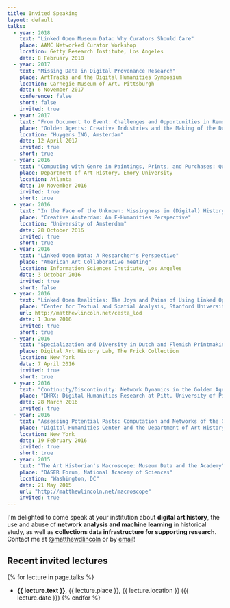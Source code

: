 ```yaml
---
title: Invited Speaking
layout: default
talks:
  - year: 2018
    text: "Linked Open Museum Data: Why Curators Should Care"
    place: AAMC Networked Curator Workshop
    location: Getty Research Institute, Los Angeles
    date: 8 February 2018
  - year: 2017
    text: "Missing Data in Digital Provenance Research"
    place: ArtTracks and the Digital Humanities Symposium
    location: Carnegie Museum of Art, Pittsburgh
    date: 6 November 2017
    conference: false
    short: false
    invited: true
  - year: 2017
    text: "From Document to Event: Challenges and Opportunities in Remodeling the Getty Provenance Index"
    place: "Golden Agents: Creative Industries and the Making of the Dutch Golden Age"
    location: "Huygens ING, Amsterdam"
    date: 12 April 2017
    invited: true
    short: true
  - year: 2016
    text: "Computing with Genre in Paintings, Prints, and Purchases: Questions of Category and Measure"
    place: Department of Art History, Emory University
    location: Atlanta
    date: 10 November 2016
    invited: true
    short: true
  - year: 2016
    text: "In the Face of the Unknown: Missingness in (Digital) History"
    place: "Creative Amsterdam: An E-Humanities Perspective"
    location: "University of Amsterdam"
    date: 28 October 2016
    invited: true
    short: true
  - year: 2016
    text: "Linked Open Data: A Researcher's Perspective"
    place: "American Art Collaborative meeting"
    location: Information Sciences Institute, Los Angeles
    date: 3 October 2016
    invited: true
    short: false
  - year: 2016
    text: "Linked Open Realities: The Joys and Pains of Using Linked Open Data for Research"
    place: "Center for Textual and Spatial Analysis, Stanford University"
    url: http://matthewlincoln.net/cesta_lod
    date: 1 June 2016
    invited: true
    short: true
  - year: 2016
    text: "Specialization and Diversity in Dutch and Flemish Printmaking (and Painting!): A Computational Approach"
    place: Digital Art History Lab, The Frick Collection
    location: New York
    date: 7 April 2016
    invited: true
    short: true
  - year: 2016
    text: "Continuity/Discontinuity: Network Dynamics in the Golden Age of Dutch Printmaking"
    place: "DHRX: Digital Humanities Research at Pitt, University of Pittsburgh"
    date: 28 March 2016
    invited: true
  - year: 2016
    text: "Assessing Potential Pasts: Computation and Networks of the Golden Age of Dutch and Flemish Printmaking"
    place: "Digital Humanities Center and the Department of Art History & Archaeology, Columbia University"
    location: New York
    date: 19 February 2016
    invited: true
    short: true
  - year: 2015
    text: "The Art Historian's Macroscope: Museum Data and the Academy"
    place: "DASER Forum, National Academy of Sciences"
    location: "Washington, DC"
    date: 21 May 2015
    url: "http://matthewlincoln.net/macroscope"
    invited: true
---
```


I'm delighted to come speak at your institution about **digital art history**, the use and abuse of **network analysis and machine learning** in historical study, as well as **collections data infrastructure for supporting research**. Contact me at [@matthewdlincoln](https://twitter.com/matthewdlincoln) or by [email](&#109;&#097;&#105;&#108;&#116;&#111;:&#109;&#108;&#105;&#110;&#099;&#111;&#108;&#110;&#064;&#103;&#101;&#116;&#116;&#121;&#046;&#101;&#100;&#117;)!

## Recent invited lectures

{% for lecture in page.talks %}
- **{{ lecture.text }}**, {{ lecture.place }}, {{ lecture.location }} ({{ lecture.date }})
{% endfor %}
